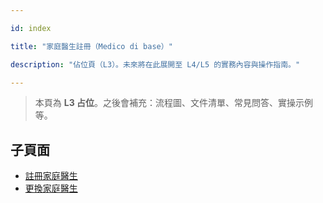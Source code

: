 ---
id: index
title: "家庭醫生註冊（Medico di base）"
description: "佔位頁（L3）。未來將在此展開至 L4/L5 的實務內容與操作指南。"
---


> 本頁為 **L3 占位**。之後會補充：流程圖、文件清單、常見問答、實操示例等。

## 子頁面

- [註冊家庭醫生](./register-gp/)
- [更換家庭醫生](./change-gp/)
